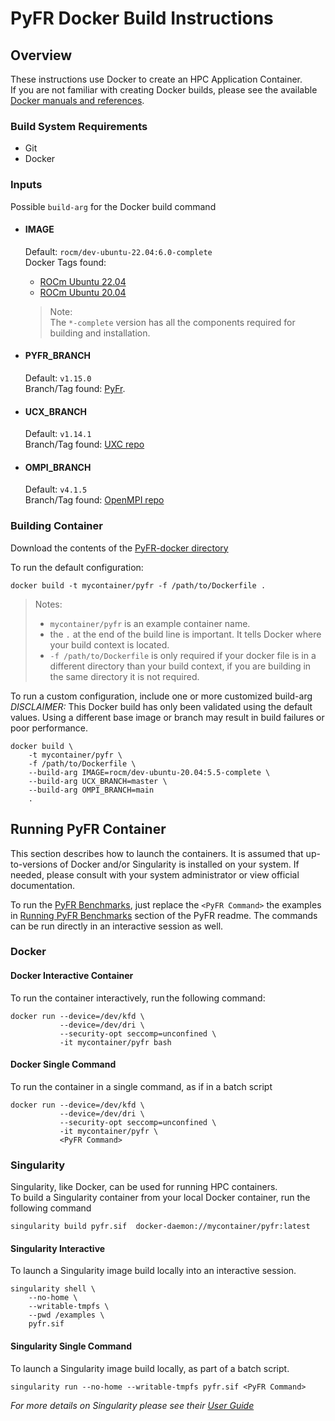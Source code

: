 # PyFR Docker Build Instructions

## Overview
These instructions use Docker to create an HPC Application Container.  
If you are not familiar with creating Docker builds, please see the available [Docker manuals and references](https://docs.docker.com/).

### Build System Requirements
- Git
- Docker

### Inputs
Possible `build-arg` for the Docker build command  

- #### IMAGE
    Default: `rocm/dev-ubuntu-22.04:6.0-complete`  
    Docker Tags found: 
    - [ROCm Ubuntu 22.04](https://hub.docker.com/r/rocm/dev-ubuntu-22.04)
    - [ROCm Ubuntu 20.04](https://hub.docker.com/r/rocm/dev-ubuntu-20.04)
    > Note:  
    > The `*-complete` version has all the components required for building and installation. 

- #### PYFR_BRANCH
    Default: `v1.15.0`  
    Branch/Tag found: [PyFr](https://github.com/PyFR/PyFR).

- #### UCX_BRANCH
    Default: `v1.14.1`  
    Branch/Tag found: [UXC repo](https://github.com/openucx/ucx)

- #### OMPI_BRANCH
    Default: `v4.1.5`  
    Branch/Tag found: [OpenMPI repo](https://github.com/open-mpi/ompi)

### Building Container
Download the contents of the [PyFR-docker directory](/pyfr-docker/)  

To run the default configuration:
```
docker build -t mycontainer/pyfr -f /path/to/Dockerfile . 
```
> Notes:  
>- `mycontainer/pyfr` is an example container name.
>- the `.` at the end of the build line is important. It tells Docker where your build context is located.
>- `-f /path/to/Dockerfile` is only required if your docker file is in a different directory than your build context, if you are building in the same directory it is not required. 

To run a custom configuration, include one or more customized build-arg  
*DISCLAIMER:* This Docker build has only been validated using the default values. Using a different base image or branch may result in build failures or poor performance.  

```
docker build \
    -t mycontainer/pyfr \
    -f /path/to/Dockerfile \
    --build-arg IMAGE=rocm/dev-ubuntu-20.04:5.5-complete \
    --build-arg UCX_BRANCH=master \
    --build-arg OMPI_BRANCH=main
    . 
```


## Running PyFR Container
This section describes how to launch the containers. It is assumed that up-to-versions of Docker and/or Singularity is installed on your system.
If needed, please consult with your system administrator or view official documentation.

To run the [PyFR Benchmarks](/hpcg/README.md#running-pyfr-benchmark), just replace the `<PyFR Command>` the examples in [Running PyFR Benchmarks](/hpcg/README.md#running-pyfr-benchmark) section of the PyFR readme. The commands can be run directly in an interactive session as well. 



### Docker

#### Docker Interactive Container
To run the container interactively, run the following command:
```
docker run --device=/dev/kfd \
           --device=/dev/dri \
           --security-opt seccomp=unconfined \
           -it mycontainer/pyfr bash
```
#### Docker Single Command
To run the container in a single command, as if in a batch script
```
docker run --device=/dev/kfd \
           --device=/dev/dri \
           --security-opt seccomp=unconfined \
           -it mycontainer/pyfr \
           <PyFR Command>
```


### Singularity 
Singularity, like Docker, can be used for running HPC containers.  
To build a Singularity container from your local Docker container, run the following command
```
singularity build pyfr.sif  docker-daemon://mycontainer/pyfr:latest
```


#### Singularity Interactive 
To launch a Singularity image build locally into an interactive session.
```
singularity shell \
    --no-home \
    --writable-tmpfs \
    --pwd /examples \
    pyfr.sif
```

#### Singularity Single Command 
To launch a Singularity image build locally, as part of a batch script. 
```
singularity run --no-home --writable-tmpfs pyfr.sif <PyFR Command> 
```

*For more details on Singularity please see their [User Guide](https://docs.sylabs.io/guides/3.7/user-guide/)*
